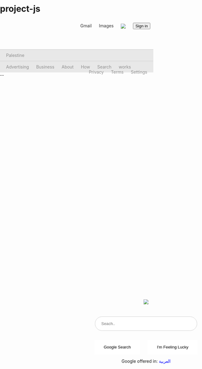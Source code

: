 # project-js
<!DOCTYPE html>
<html>
<head>
<title></title>
<style>
html,body{
margin: 0;
padding: 0;
}

/*Start Header*/
header img{
width: 25px;
height: 25px;
}
#left-item{
text-align: right;
}
#left-item a , img , button{
margin:10px;
}
#left-item img{
    vertical-align: middle;
}
#left-item a{
text-decoration: none;
color:#333;
}
#left-item a:hover{
text-decoration: underline;
color:#333;
}

#left-item button{
padding: 8px 15px;
background: #4285f4;
color:#fff;
border:1px solid #4285f4;
border-radius: 3px;
}
/*End Header*/

/*Main Content*/
.main img{
width: 20%;
}
.main{
text-align:center;
position: absolute;
top:25%;
width: 100%;
}
#search-input{
margin: 30px;
width: 35%;
padding: 15px 20px;
border:1px solid #ccc;
border-radius: 100px;
}
form div input{
padding: 15px 30px;
margin: 0px 10px;
background: #fff;
border:1px solid #fff;

}
form div input:hover{
background: #f2f2f2;
border :1px solid #ccc;
border-radius: 5px;
cursor: pointer;

}
.offered span{
color: blue;
}
.offered span:hover{
text-decoration: underline;
cursor: pointer;
}
/*End Main*/


/*Start Footer*/
footer{
position: absolute;
width: 100%;
bottom: 0;
}
.d1 , .d2{
background: #cccccc70;
color: #33333380;
padding: 10px;
border-top: 1px solid #ccc;
}
.d1 p{
margin: 0px 10px;
}
.a1{
display: inline;
}
.a2{
float: right;
}
.a1 a,.a2 a{
margin: 5px 10px;
text-decoration: none;
color: #33333380;
}
</style>
</head>
<body>
<header>
<div id="left-item">
<a href="#">Gmail</a>
<a href="#">Images</a>
<img src="grid.png">
<button>Sign in</button>
</div>
</header>

<div class="main">
<img src="google.png">
<form>
<input id="search-input" type="text" placeholder="Seach..">
<div>
<input type="submit" value="Google Search">
<input type="submit" value="I'm Feeling Lucky">

</div>
</form>
<div class="offered">
<p>Google offered in: <span>العربية</span></p>

</div>
</div>

<footer>
<div class="d1">
<p>Palestine</p>
</div>
<div class="d2">
<div class="a1">
<a href="#">Advertising</a>
<a href="#">Business</a>
<a href="#">About</a>
<a href="#">How</a>
<a href="#">Search</a>
<a href="#">works</a>


</div>
<div class="a2">
<a href="#">Privacy</a>
<a href="#">Terms</a>
<a href="#">Settings</a>
</div>
</div>
</footer>
</body>
</html>
--
